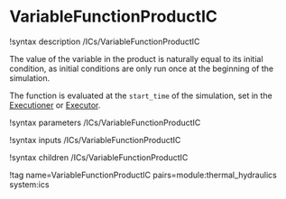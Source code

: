 # VariableFunctionProductIC

!syntax description /ICs/VariableFunctionProductIC

The value of the variable in the product is naturally equal to its initial condition,
as initial conditions are only run once at the beginning of the simulation.

The function is evaluated at the `start_time` of the simulation, set in the
[Executioner](syntax/Executioner/index.md) or [Executor](syntax/Executors/index.md).

!syntax parameters /ICs/VariableFunctionProductIC

!syntax inputs /ICs/VariableFunctionProductIC

!syntax children /ICs/VariableFunctionProductIC

!tag name=VariableFunctionProductIC pairs=module:thermal_hydraulics system:ics
